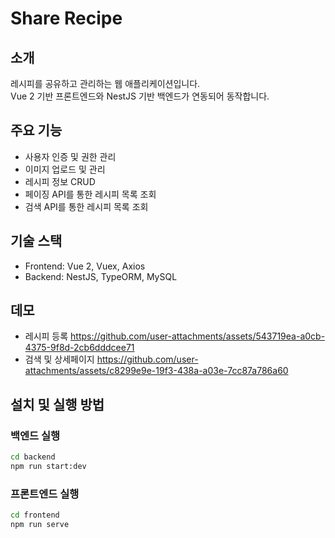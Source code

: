 # Share Recipe

## 소개
레시피를 공유하고 관리하는 웹 애플리케이션입니다.  
Vue 2 기반 프론트엔드와 NestJS 기반 백엔드가 연동되어 동작합니다.

## 주요 기능
- 사용자 인증 및 권한 관리  
- 이미지 업로드 및 관리  
- 레시피 정보 CRUD  
- 페이징 API를 통한 레시피 목록 조회  
- 검색 API를 통한 레시피 목록 조회  

## 기술 스택
- Frontend: Vue 2, Vuex, Axios  
- Backend: NestJS, TypeORM, MySQL

## 데모
- 레시피 등록
  https://github.com/user-attachments/assets/543719ea-a0cb-4375-9f8d-2cb6dddcee71
- 검색 및 상세페이지
  https://github.com/user-attachments/assets/c8299e9e-19f3-438a-a03e-7cc87a786a60

## 설치 및 실행 방법
### 백엔드 실행
```bash
cd backend
npm run start:dev
```

### 프론트엔드 실행
```bash
cd frontend
npm run serve
